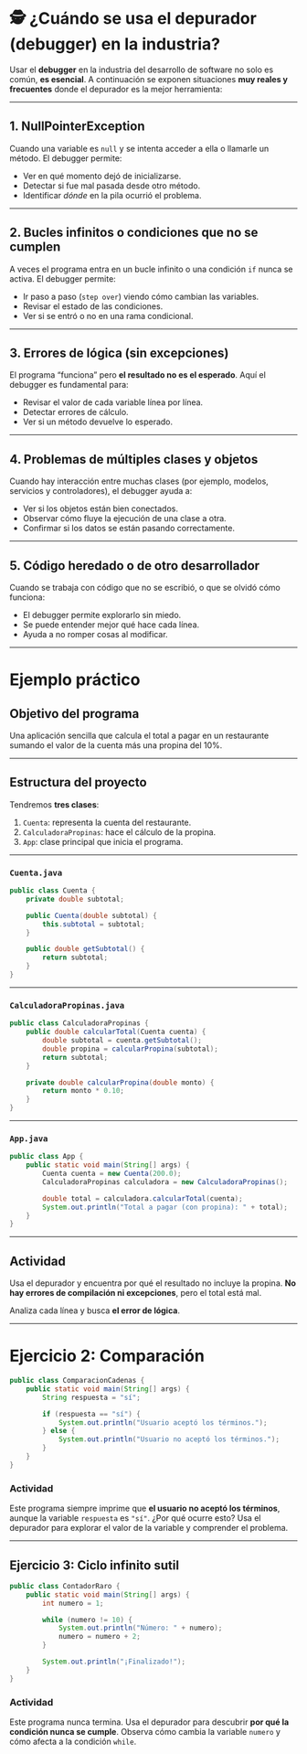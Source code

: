 
# 🕵️ ¿Cuándo se usa el depurador (debugger) en la industria?

Usar el **debugger** en la industria del desarrollo de software no solo es común, **es esencial**. A continuación se exponen situaciones **muy reales y frecuentes** donde el depurador es la mejor herramienta:

----

## 1. NullPointerException

Cuando una variable es `null` y se intenta acceder a ella o llamarle un método. El debugger permite:

- Ver en qué momento dejó de inicializarse.
- Detectar si fue mal pasada desde otro método.
- Identificar *dónde* en la pila ocurrió el problema.

---

## 2. Bucles infinitos o condiciones que no se cumplen

A veces el programa entra en un bucle infinito o una condición `if` nunca se activa. El debugger permite:

- Ir paso a paso (`step over`) viendo cómo cambian las variables.
- Revisar el estado de las condiciones.
- Ver si se entró o no en una rama condicional.

---

## 3. Errores de lógica (sin excepciones)

El programa “funciona” pero **el resultado no es el esperado**. Aquí el debugger es fundamental para:

- Revisar el valor de cada variable línea por línea.
- Detectar errores de cálculo.
- Ver si un método devuelve lo esperado.

---

## 4. Problemas de múltiples clases y objetos

Cuando hay interacción entre muchas clases (por ejemplo, modelos, servicios y controladores), el debugger ayuda a:

- Ver si los objetos están bien conectados.
- Observar cómo fluye la ejecución de una clase a otra.
- Confirmar si los datos se están pasando correctamente.

---

##  5. Código heredado o de otro desarrollador

Cuando se trabaja con código que no se escribió, o que se olvidó cómo funciona:

- El debugger permite explorarlo sin miedo.
- Se puede entender mejor qué hace cada línea.
- Ayuda a no romper cosas al modificar.

---

# Ejemplo práctico

## Objetivo del programa
Una aplicación sencilla que calcula el total a pagar en un restaurante sumando el valor de la cuenta más una propina del 10%.

---

## Estructura del proyecto

Tendremos **tres clases**:

1. `Cuenta`: representa la cuenta del restaurante.
2. `CalculadoraPropinas`: hace el cálculo de la propina.
3. `App`: clase principal que inicia el programa.

---

### `Cuenta.java`
```java
public class Cuenta {
    private double subtotal;

    public Cuenta(double subtotal) {
        this.subtotal = subtotal;
    }

    public double getSubtotal() {
        return subtotal;
    }
}
```

---

### `CalculadoraPropinas.java`
```java
public class CalculadoraPropinas {
    public double calcularTotal(Cuenta cuenta) {
        double subtotal = cuenta.getSubtotal();
        double propina = calcularPropina(subtotal);
        return subtotal;
    }

    private double calcularPropina(double monto) {
        return monto * 0.10;
    }
}
```

---

### `App.java`
```java
public class App {
    public static void main(String[] args) {
        Cuenta cuenta = new Cuenta(200.0);
        CalculadoraPropinas calculadora = new CalculadoraPropinas();

        double total = calculadora.calcularTotal(cuenta);
        System.out.println("Total a pagar (con propina): " + total);
    }
}
```

---

## Actividad

Usa el depurador y encuentra por qué el resultado no incluye la propina. **No hay errores de compilación ni excepciones**, pero el total está mal.

Analiza cada línea y busca **el error de lógica**.

---
#  Ejercicio 2: Comparación

```java
public class ComparacionCadenas {
    public static void main(String[] args) {
        String respuesta = "sí";

        if (respuesta == "sí") {
            System.out.println("Usuario aceptó los términos.");
        } else {
            System.out.println("Usuario no aceptó los términos.");
        }
    }
}
```

###  Actividad

Este programa siempre imprime que **el usuario no aceptó los términos**, aunque la variable `respuesta` es `"sí"`. ¿Por qué ocurre esto? Usa el depurador para explorar el valor de la variable y comprender el problema.

---

## Ejercicio 3: Ciclo infinito sutil

```java
public class ContadorRaro {
    public static void main(String[] args) {
        int numero = 1;

        while (numero != 10) {
            System.out.println("Número: " + numero);
            numero = numero + 2;
        }

        System.out.println("¡Finalizado!");
    }
}
```

### Actividad

Este programa nunca termina. Usa el depurador para descubrir **por qué la condición nunca se cumple**. Observa cómo cambia la variable `numero` y cómo afecta a la condición `while`.

